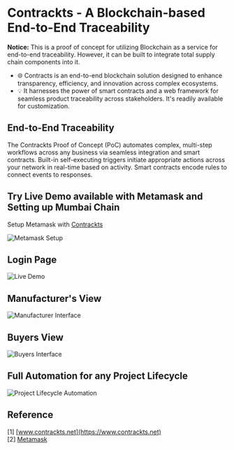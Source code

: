 # Contrackts - A Blockchain-based End-to-End Traceability

**Notice:** This is a proof of concept for utilizing Blockchain as a service for end-to-end traceability. However, it can be built to integrate total supply chain components into it.

- 🌐 Contracts is an end-to-end blockchain solution designed to enhance transparency, efficiency, and innovation across complex ecosystems.
- 💡 It harnesses the power of smart contracts and a web framework for seamless product traceability across stakeholders. It's readily available for customization.

## End-to-End Traceability

The Contrackts Proof of Concept (PoC) automates complex, multi-step workflows across any business via seamless integration and smart contracts. Built-in self-executing triggers initiate appropriate actions across your network in real-time based on activity. Smart contracts encode rules to connect events to responses.

## Try Live Demo available with Metamask and Setting up Mumbai Chain

Setup Metamask with [Contrackts](https://www.contrackts.net/)

![Metamask Setup](https://github.com/PandiaJason/contrackts-docs/assets/100123063/e09f72ec-94af-4f41-be66-71a5d22ae1df)

## Login Page

![Live Demo](https://github.com/PandiaJason/contrackts-docs/assets/100123063/ece9711a-7da6-4e39-8d76-a0403abe4df3)

## Manufacturer's View

![Manufacturer Interface](https://github.com/PandiaJason/contrackts-docs/assets/100123063/ac6c5c92-c8c3-4c2a-95d2-505a52478f95)

## Buyers View

![Buyers Interface](https://github.com/PandiaJason/contrackts-docs/assets/100123063/6293b9eb-04e8-4eea-a4ce-640ba91e7d70)

## Full Automation for any Project Lifecycle

![Project Lifecycle Automation](https://github.com/PandiaJason/contrackts-docs/assets/100123063/8dff7b2d-6b79-45eb-acd9-acae09523c8f)

## Reference
[1] [www.contrackts.net](https://www.contrackts.net)  
[2] [Metamask](https://metamask.io/)
